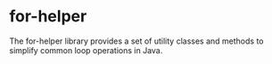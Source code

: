 # for-helper
The for-helper library provides a set of utility classes and methods to simplify common loop operations in Java.
